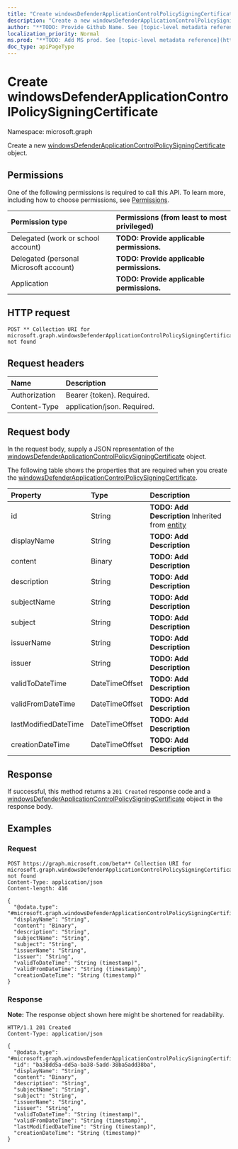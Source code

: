 ```yaml
---
title: "Create windowsDefenderApplicationControlPolicySigningCertificate"
description: "Create a new windowsDefenderApplicationControlPolicySigningCertificate object."
author: "**TODO: Provide Github Name. See [topic-level metadata reference](https://msgo.azurewebsites.net/add/document/guidelines/metadata.html#topic-level-metadata)**"
localization_priority: Normal
ms.prod: "**TODO: Add MS prod. See [topic-level metadata reference](https://msgo.azurewebsites.net/add/document/guidelines/metadata.html#topic-level-metadata)**"
doc_type: apiPageType
---
```


# Create windowsDefenderApplicationControlPolicySigningCertificate
Namespace: microsoft.graph

Create a new [windowsDefenderApplicationControlPolicySigningCertificate](../resources/intune-windowsdefenderapplicationcontrolpolicysigningcertificate.md) object.

## Permissions
One of the following permissions is required to call this API. To learn more, including how to choose permissions, see [Permissions](/graph/permissions-reference).

|Permission type|Permissions (from least to most privileged)|
|:---|:---|
|Delegated (work or school account)|**TODO: Provide applicable permissions.**|
|Delegated (personal Microsoft account)|**TODO: Provide applicable permissions.**|
|Application|**TODO: Provide applicable permissions.**|

## HTTP request

<!-- {
  "blockType": "ignored"
}
-->
``` http
POST ** Collection URI for microsoft.graph.windowsDefenderApplicationControlPolicySigningCertificate not found
```

## Request headers
|Name|Description|
|:---|:---|
|Authorization|Bearer {token}. Required.|
|Content-Type|application/json. Required.|

## Request body
In the request body, supply a JSON representation of the [windowsDefenderApplicationControlPolicySigningCertificate](../resources/intune-windowsdefenderapplicationcontrolpolicysigningcertificate.md) object.

The following table shows the properties that are required when you create the [windowsDefenderApplicationControlPolicySigningCertificate](../resources/intune-windowsdefenderapplicationcontrolpolicysigningcertificate.md).

|Property|Type|Description|
|:---|:---|:---|
|id|String|**TODO: Add Description** Inherited from [entity](../resources/entity.md)|
|displayName|String|**TODO: Add Description**|
|content|Binary|**TODO: Add Description**|
|description|String|**TODO: Add Description**|
|subjectName|String|**TODO: Add Description**|
|subject|String|**TODO: Add Description**|
|issuerName|String|**TODO: Add Description**|
|issuer|String|**TODO: Add Description**|
|validToDateTime|DateTimeOffset|**TODO: Add Description**|
|validFromDateTime|DateTimeOffset|**TODO: Add Description**|
|lastModifiedDateTime|DateTimeOffset|**TODO: Add Description**|
|creationDateTime|DateTimeOffset|**TODO: Add Description**|



## Response

If successful, this method returns a `201 Created` response code and a [windowsDefenderApplicationControlPolicySigningCertificate](../resources/intune-windowsdefenderapplicationcontrolpolicysigningcertificate.md) object in the response body.

## Examples

### Request
<!-- {
  "blockType": "request",
  "name": "create_windowsdefenderapplicationcontrolpolicysigningcertificate_from_"
}
-->
``` http
POST https://graph.microsoft.com/beta** Collection URI for microsoft.graph.windowsDefenderApplicationControlPolicySigningCertificate not found
Content-Type: application/json
Content-length: 416

{
  "@odata.type": "#microsoft.graph.windowsDefenderApplicationControlPolicySigningCertificate",
  "displayName": "String",
  "content": "Binary",
  "description": "String",
  "subjectName": "String",
  "subject": "String",
  "issuerName": "String",
  "issuer": "String",
  "validToDateTime": "String (timestamp)",
  "validFromDateTime": "String (timestamp)",
  "creationDateTime": "String (timestamp)"
}
```


### Response
**Note:** The response object shown here might be shortened for readability.
<!-- {
  "blockType": "response",
  "truncated": true,
  "@odata.type": "microsoft.graph.windowsDefenderApplicationControlPolicySigningCertificate"
}
-->
``` http
HTTP/1.1 201 Created
Content-Type: application/json

{
  "@odata.type": "#microsoft.graph.windowsDefenderApplicationControlPolicySigningCertificate",
  "id": "ba38dd5a-dd5a-ba38-5add-38ba5add38ba",
  "displayName": "String",
  "content": "Binary",
  "description": "String",
  "subjectName": "String",
  "subject": "String",
  "issuerName": "String",
  "issuer": "String",
  "validToDateTime": "String (timestamp)",
  "validFromDateTime": "String (timestamp)",
  "lastModifiedDateTime": "String (timestamp)",
  "creationDateTime": "String (timestamp)"
}
```

